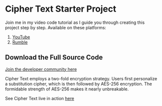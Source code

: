# Cipher Text Starter Project

Join me in my video code tutorial as I guide you through creating this project step by step. Available on these platforms:
1. [YouTube](https://youtu.be/dec_kucIw0s)
2. [Rumble](https://rumble.com/v5nnha2-how-to-create-cipher-text-project-html-css-javascript-substitution-cipher-a.html)

## Download the Full Source Code
[Join the developer community here](https://www.patreon.com/posts/cipher-text-html-115649500)

Cipher Text employs a two-fold encryption strategy. Users first personalize a substitution cipher, which is then followed by AES-256 encryption. The formidable strength of AES-256 makes it nearly unbreakable.

See Cipher Text live in action [here](https://www.jonathan-gillman.com/cipher-text.html)